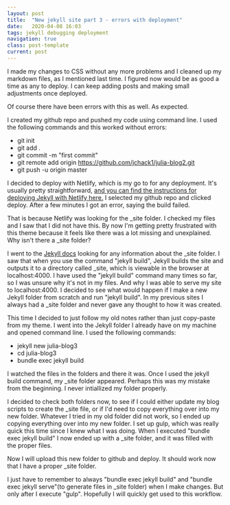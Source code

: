 ```yaml
---
layout: post
title:  "New jekyll site part 3 - errors with deployment"
date:   2020-04-08 16:03
tags: jekyll debugging deployment
navigation: true
class: post-template
current: post
---
```


I made my changes to CSS without any more problems and I cleaned up my markdown files, as I mentioned last time. I figured now would be as good a time as any to deploy. I can keep adding posts and making small adjustments once deployed.

Of course there have been errors with this as well. As expected.

I created my github repo and pushed my code using command line. I used the following commands and this worked without errors:
- git init
- git add .
- git commit -m "first commit"
- git remote add origin https://github.com/jchack1/julia-blog2.git
- git push -u origin master

I decided to deploy with Netlify, which is my go to for any deployment. It's usually pretty straightforward, [and you can find the instructions for deploying Jekyll with Netlify here.](https://www.netlify.com/blog/2015/10/28/a-step-by-step-guide-jekyll-3.0-on-netlify/)  I selected my github repo and clicked deploy. After a few minutes I got an error, saying the build failed.

That is because Netlify was looking for the _site folder.  I checked my files and I saw that I did not have this.  By now I'm getting pretty frustrated with this theme because it feels like there was a lot missing and unexplained. Why isn't there a _site folder? 

I went to the [Jekyll docs](https://jekyllrb.com/docs/step-by-step/01-setup/) looking for any information about the _site folder.  I saw that when you use the command "jekyll build", Jekyll builds the site and outputs it to a directory called _site, which is viewable in the browser at localhost:4000. I have used the "jekyll build" command many times so far, so I was unsure why it's not in my files.  And why I was able to serve my site to localhost:4000.  I decided to see what would happen if I make a new Jekyll folder from scratch and run "jekyll build". In my previous sites I always had a _site folder and never gave any thought to how it was created.

This time I decided to just follow my old notes rather than just copy-paste from my theme. I went into the Jekyll folder I already have on my machine and opened command line. I used the following commands:
- jekyll new julia-blog3
- cd julia-blog3
- bundle exec jekyll build

I watched the files in the folders and there it was. Once I used the jekyll build command, my _site folder appeared. Perhaps this was my mistake from the beginning. I never intiallized my folder properly. 

I decided to check both folders now, to see if I could either update my blog scripts to create the _site file, or if I'd need to copy everything over into my new folder. Whatever I tried in my old folder did not work, so I ended up copying everything over into my new folder. I set up gulp, which was really quick this time since I knew what I was doing. When I executed "bundle exec jekyll build" I now ended up with a _site folder, and it was filled with the proper files.

Now I will upload this new folder to github and deploy. It should work now that I have a proper _site folder.

I just have to remember to always "bundle exec jekyll build" and "bundle exec jekyll serve"(to generate files in _site folder) when I make changes. But only after I execute "gulp". Hopefully I will quickly get used to this workflow. 